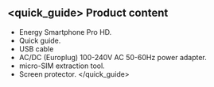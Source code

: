 ## <quick_guide> Product content
* Energy Smartphone Pro HD.
* Quick guide.
* USB cable
* AC/DC (Europlug) 100-240V AC 50-60Hz power adapter.
* micro-SIM extraction tool.
* Screen protector.
</quick_guide>
